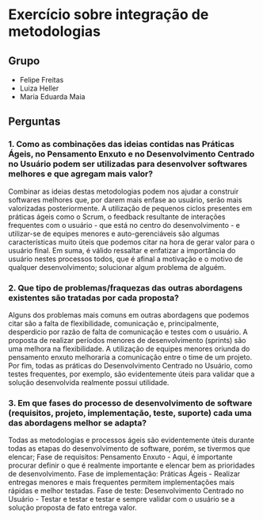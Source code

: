 # Exercício sobre integração de metodologias


## Grupo

- Felipe Freitas
- Luiza Heller
- Maria Eduarda Maia

## Perguntas

### 1. Como as combinações das ideias contidas nas Práticas Ágeis, no Pensamento Enxuto e no Desenvolvimento Centrado no Usuário podem ser utilizadas para desenvolver softwares melhores e que agregam mais valor?

Combinar as ideias destas metodologias podem nos ajudar a construir softwares melhores que, por darem mais enfase ao usuário, serão mais valorizadas posteriormente.
A utilização de pequenos ciclos presentes em práticas ágeis como o Scrum, o feedback resultante de interações frequentes com o usuário - que está no centro do desenvolvimento - e utilizar-se de equipes menores e auto-gerenciáveis são algumas características muito úteis que podemos citar na hora de gerar valor para o usuário final.
Em suma, é válido ressaltar e enfatizar a importância do usuário nestes processos todos, que é afinal a motivação e o motivo de qualquer desenvolvimento; solucionar algum problema de alguém.


### 2. Que tipo de problemas/fraquezas das outras abordagens existentes são tratadas por cada proposta?

Alguns dos problemas mais comuns em outras abordagens que podemos citar são a falta de flexibilidade, comunicação e, principalmente, desperdicio por razão de falta de comunicação e testes com o usuário.
A proposta de realizar períodos menores de desenvolvimento (sprints) são uma melhora na flexibilidade.
A utilização de equipes menores oriunda do pensamento enxuto melhoraria a comunicação entre o time de um projeto.
Por fim, todas as práticas do Desenvolvimento Centrado no Usuário, como testes frequentes, por exemplo, são evidentemente úteis para validar que a solução desenvolvida realmente possui utilidade.


### 3. Em que fases do processo de desenvolvimento de software (requisitos, projeto, implementação, teste, suporte) cada uma das abordagens melhor se adapta?

Todas as metodologias e processos ágeis são evidentemente úteis durante todas as etapas do desenvolvimento de software, porém, se tivermos que elencar;
Fase de requisitos: Pensamento Enxuto - Aqui, é importante procurar definir o que é realmente importante e elencar bem as prioridades de desenvolvimento.
Fase de implementação: Práticas Ágeis - Realizar entregas menores e mais frequentes permitem implementações mais rápidas e melhor testadas.
Fase de teste: Desenvolvimento Centrado no Usuário - Testar e testar e testar e sempre validar com o usuário se a solução proposta de fato entrega valor.
